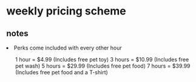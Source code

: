 
<html>
    <head>
        <meta charset="utf-8">
        <title>HTML basics</title>
    </head>
    <body>
      <h1><strong> weekly pricing scheme</strong></h1>
      <h2>notes</h2>
      <li> Perks come included with every other hour </li>
        <ol> 1 hour = $4.99 (Includes free pet toy)
             3 hours = $10.99 (Includes free pet wash)
             5 hours = $29.99 (Includes free pet food)
             7 hours = $39.99 (Includes free pet food and a T-shirt)
       

